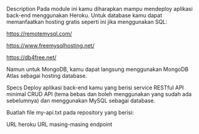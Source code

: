 Description
Pada module ini kamu diharapkan mampu mendeploy aplikasi back-end menggunakan Heroku. Untuk database kamu dapat memanfaatkan hosting gratis seperti ini jika menggunakan SQL:

https://remotemysql.com/

https://www.freemysqlhosting.net/

https://db4free.net/

Namun untuk MongoDB, kamu dapat langsung menggunakan MongoDB Atlas sebagai hosting database.

Specs
Deploy aplikasi back-end kamu yang berisi service RESTful API minimal CRUD API (tema bebas dan boleh menggunakan yang sudah ada sebelumnya) dan menggunakan MySQL sebagai database.

Buatlah file my-api.txt pada repository yang berisi:

URL heroku
URL masing-masing endpoint

